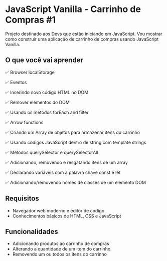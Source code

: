 # JavaScript Vanilla - Carrinho de Compras #1
Projeto destinado aos Devs que estão iniciando em JavaScript. Vou mostrar como construir uma aplicação de carrinho de compras
usando JavaScript Vanilla.

## O que você vai aprender
  :white_check_mark: Browser localStorage
  
  :white_check_mark: Eventos
  
  :white_check_mark: Inserindo novo código HTML no DOM
  
  :white_check_mark: Remover elementos do DOM
  
  :white_check_mark: Usando os métodos forEach and filter
  
  :white_check_mark: Arrow functions
  
  :white_check_mark: Criando um Array de objetos para armazenar itens do carrinho
  
  :white_check_mark: Usando códigos JavaScript dentro de string com template strings
  
  :white_check_mark: Métodos querySelector e querySelectorAll
  
  :white_check_mark: Adicionando, removendo e resgatando itens de um array
  
  :white_check_mark: Declarando variáveis com a palavra chave const e let
  
  :white_check_mark: Adicionando/removendo nomes de classes de um elemento DOM

## Requisitos
  * Navegador web moderno e editor de código
  * Conhecimentos básicos de HTML, CSS e JavaScript

## Funcionalidades
  * Adicionando produtos ao carrinho de compras
  * Alterando a quantidade de um item do carrinho
  * Removendo um ou todos os itens do carrinho
